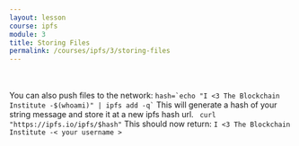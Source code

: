 ```yaml
---
layout: lesson
course: ipfs
module: 3
title: Storing Files
permalink: /courses/ipfs/3/storing-files
---
```


<br>
<br>
<span class="openingParagraph">
You can also push files to the network:</span>
<code class="cli">hash=`echo "I <3 The Blockchain Institute -$(whoami)" | ipfs add -q`</code>
This will generate a hash of your string message and store it at a new ipfs hash url. 
<code class="cli"> curl "https://ipfs.io/ipfs/$hash"</code>
This should now return:
<code class="cli">I <3 The Blockchain Institute -< your username ></code>
</span>
